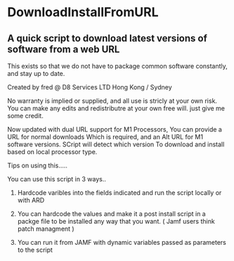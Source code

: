 # DownloadInstallFromURL
## A quick script to download latest versions of software from a web URL
 This exists so that we do not have to package common software constantly, and stay up to date.

 Created by fred @ D8 Services LTD Hong Kong / Sydney

 No warranty is implied or supplied, and all use is stricly at your own risk.
 You can make any edits and redistributre at your own free will. just give me some credit.

 Now updated with dual URL support for M1 Processors, You can provide a URL for normal downloads
 Which is required, and an Alt URL for M1 software versions. SCript will detect which version
 To download and install based on local processor type.

 Tips on using this.....

 You can use this script in 3 ways..

 1. Hardcode varibles into the fields indicated and run the script locally or with ARD

 2. You can hardcode the values and make it a post install script in a packge file to be installed
    any way that you want. ( Jamf users think patch managment )

 3. You can run it from JAMF with dynamic variables passed as parameters to the script
